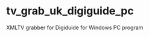tv_grab_uk_digiguide_pc
=======================

XMLTV grabber for Digiduide for Windows PC program
